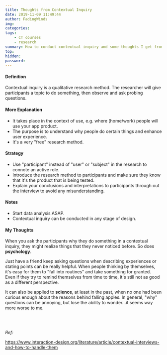 ```yaml
---
title: Thoughts from Contextual Inquiry
date: 2019-11-09 11:49:44
author: FadingWinds
img:
categories: 
tags:
    - CT courses
    - research
summary: How to conduct contextual inquiry and some thoughts I get from this special research method.
top:
hidden:
password:
---
```

#### Definition
Contextual inquiry is a qualitative research method. The researcher will give participants a topic to do something, then observe and ask probing questions.

#### More Explanation
- It takes place in the context of use, e.g. where (home/work)  people will use your app product.
- The purpose is to understand why people do certain things and enhance user experience.
- It's a very "free" research method. 

#### Strategy
- Use "participant" instead of "user" or "subject" in the research to connote an active role.
- Introduce the research method to participants and make sure they know that it's the product that is being tested.
- Explain your conclusions and interpretations to participants through out the interview to avoid any misunderstanding.

#### Notes
- Start data analysis ASAP.
- Contextual inquiry can be conducted in any stage of design.

#### My Thoughts

When you ask the participants why they do something in a contextual inquiry, they might realize things that they never noticed before. So does **psychology**. 

Just have a friend keep asking questions when describing experiences or stating points can be really helpful. When people thinking by themselves, it's easy for them to "fall into routines" and take something for granted. Even if they try to remind themselves from time to time, it's still not as good as a different perspective.

It can also be applied to **science**, at least in the past, when no one had been curious enough about the reasons behind falling apples. In general, "why" questions can be annoying, but lose the ability to wonder...it seems way more worse to me.

<br>
<br>

*Ref:*

https://www.interaction-design.org/literature/article/contextual-interviews-and-how-to-handle-them